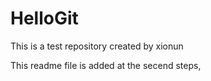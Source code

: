 # HelloGit
This is a test repository created by xionun

This readme file is added at the secend steps,
